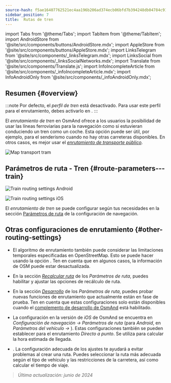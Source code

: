 ```yaml
---
source-hash: f5ae16407762521ec4aa196b206ad374ecb06bfd7b394248db04784c9100bc68
sidebar_position: 7
title:  Rutas de tren
---
```

import Tabs from '@theme/Tabs';
import TabItem from '@theme/TabItem';
import AndroidStore from '@site/src/components/buttons/AndroidStore.mdx';
import AppleStore from '@site/src/components/buttons/AppleStore.mdx';
import LinksTelegram from '@site/src/components/_linksTelegram.mdx';
import LinksSocial from '@site/src/components/_linksSocialNetworks.mdx';
import Translate from '@site/src/components/Translate.js';
import InfoIncompleteArticle from '@site/src/components/_infoIncompleteArticle.mdx';
import InfoAndroidOnly from '@site/src/components/_infoAndroidOnly.mdx';




## Resumen {#overview}

:::note
Por defecto, el *perfil de tren* está desactivado. Para usar este perfil para el enrutamiento, debes activarlo en *<Translate android="true" ids="shared_string_menu,shared_string_settings,application_profiles"/>*.
:::

El *enrutamiento de tren* en OsmAnd ofrece a los usuarios la posibilidad de usar las líneas ferroviarias para la navegación como si estuvieran conduciendo un tren como un coche. Esta opción puede ser útil, por ejemplo, para el senderismo cuando no hay otras carreteras disponibles. En otros casos, es mejor usar el *[enrutamiento de transporte público](./public-transport-navigation.md)*.

![Map transport tram](@site/static/img/navigation/routing/train_routing_overview.png)


## Parámetros de ruta - Tren {#route-parameters---train}

<Tabs groupId="operating-systems">

<TabItem value="android" label="Android">

![Train routing settings Android](@site/static/img/navigation/routing/train_routing_andr.png)

</TabItem>

<TabItem value="ios" label="iOS">

![Train routing settings iOS](@site/static/img/navigation/routing/train_routing_ios.png)

</TabItem>

</Tabs>

El *enrutamiento de tren* se puede configurar según tus necesidades en la sección [Parámetros de ruta](../guidance/navigation-settings.md#route-parameters) de la configuración de navegación.


## Otras configuraciones de enrutamiento {#other-routing-settings}

- El algoritmo de enrutamiento también puede considerar las limitaciones temporales especificadas en OpenStreetMap. Esto se puede hacer usando la opción *[<Translate android="true" ids="temporary_conditional_routing"/>](../routing/osmand-routing.md#consider-temporary-limitations)*. Ten en cuenta que en algunos casos, la información de OSM puede estar desactualizada.

- En la sección [*Recalcular ruta*](../../navigation/guidance/navigation-settings.md#recalculate-route) de los *Parámetros de ruta*, puedes habilitar y ajustar las opciones de recálculo de ruta.

- En la sección [*Desarrollo*](../guidance/navigation-settings.md#development-settings) de los *Parámetros de ruta*, puedes probar nuevas funciones de enrutamiento que actualmente están en fase de prueba. Ten en cuenta que estas configuraciones solo están disponibles cuando el [complemento de desarrollo de OsmAnd](../../plugins/development.md) está habilitado.

- La configuración *[<Translate ios="true" ids="road_speeds"/>](../guidance/navigation-settings.md#road-speeds)* en la versión de *iOS* de OsmAnd se encuentra en *Configuración de navegación → Parámetros de ruta* (para *Android*, en *Parámetros del vehículo → [<Translate android="true" ids="default_speed_setting_title"/>](../guidance/navigation-settings.md#default-speed--road-speeds)*). Estas configuraciones también se pueden establecer para el enrutamiento *Directo a punto*. Se utiliza para calcular la hora estimada de llegada.

- *[<Translate ios="true" ids="vehicle_parameters"/>](../guidance/navigation-settings.md#vehicle-parameters)*. La configuración adecuada de los ajustes te ayudará a evitar problemas al crear una ruta. Puedes seleccionar la ruta más adecuada según el tipo de vehículo y las restricciones de la carretera, así como calcular el tiempo de viaje.

> *Última actualización: junio de 2024*